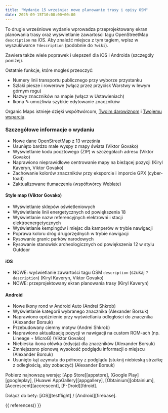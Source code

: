 ```yaml
---
title: "Wydanie 15 września: nowe planowanie trasy i opisy OSM"
date: 2025-09-15T10:00:00+00:00
---
```


To drugie wrześniowe wydanie wprowadza przeprojektowany ekran planowania trasy oraz wyświetlanie zawartości tagu OpenStreetMap `description` na iOS. Aby znaleźć miejsca z tym tagiem, wpisz w wyszukiwarce `?description` (podobnie do `?wiki`).

Zawiera także wiele poprawek i ulepszeń dla iOS i Androida (szczegóły poniżej).

Ostatnie funkcje, które mogłeś przeoczyć:
- Numery linii transportu publicznego przy wyborze przystanku
- Szlaki piesze i rowerowe (włącz przez przycisk Warstwy w lewym górnym rogu)
- Nazwy znaczników na mapie (włącz w Ustawieniach)
- Ikona ✎ umożliwia szybkie edytowanie znaczników

Organic Maps istnieje dzięki współtwórcom, [Twoim darowiznom](@/donate/index.pl.md) i [Twojemu wsparciu](@/contribute/index.md).

### Szczegółowe informacje o wydaniu

- Nowe dane OpenStreetMap z 13 września
- Usunięto bardzo małe wyspy z mapy świata (Viktor Govako)
- Wyświetlanie kodu pocztowego (ZIP) w szczegółach adresu (Viktor Govako)
- Naprawiono nieprawidłowe centrowanie mapy na bieżącej pozycji (Kiryl Kaveryn, Viktor Govako)
- Zachowanie kolorów znaczników przy eksporcie i imporcie GPX (cyber-toad)
- Zaktualizowane tłumaczenia (współtwórcy Weblate)

#### Style map (Viktor Govako)

- Wyświetlanie sklepów oświetleniowych
- Wyświetlanie linii energetycznych od powiększenia 18
- Wyświetlanie nazw referencyjnych elektrowni i stacji elektroenergetycznych
- Wyświetlanie kempingów i miejsc dla kamperów w trybie nawigacji
- Poprawa koloru dróg drugorzędnych w trybie nawigacji
- Rysowanie granic parków narodowych
- Rysowanie stanowisk archeologicznych od powiększenia 12 w stylu Outdoor

#### iOS

- NOWE: wyświetlanie zawartości tagu OSM `description` (szukaj `?description`) (Kiryl Kaveryn, Viktor Govako)
- NOWE: przeprojektowany ekran planowania trasy (Kiryl Kaveryn)

#### Android

- Nowe ikony rond w Android Auto (Andrei Shkrob)
- Wyświetlanie kategorii wybranego znacznika (Alexander Borsuk)
- Naprawiono opóźnienie przy wyświetlaniu odległości do znacznika (Alexander Borsuk)
- Przebudowany ciemny motyw (Andrei Shkrob)
- Naprawiono aktualizację pozycji w nawigacji na custom ROM-ach (np. Lineage + MicroG) (Viktor Govako)
- Niebieska ikona ołówka (edycja) dla znaczników (Alexander Borsuk)
- Zmniejszono pionową wysokość podglądu informacji o miejscu (Alexander Borsuk)
- Usunięto kąt azymutu do północy z podglądu (stuknij niebieską strzałkę z odległością, aby zobaczyć) (Alexander Borsuk)

Pobierz najnowszą wersję: [App Store][appstore], [Google Play][googleplay], [Huawei AppGallery][appgallery], [Obtainium][obtainium], [Accrescent][accrescent], [F-Droid][fdroid].

Dołącz do bety: [iOS][testflight] / [Android][firebase].

{{ references() }}
